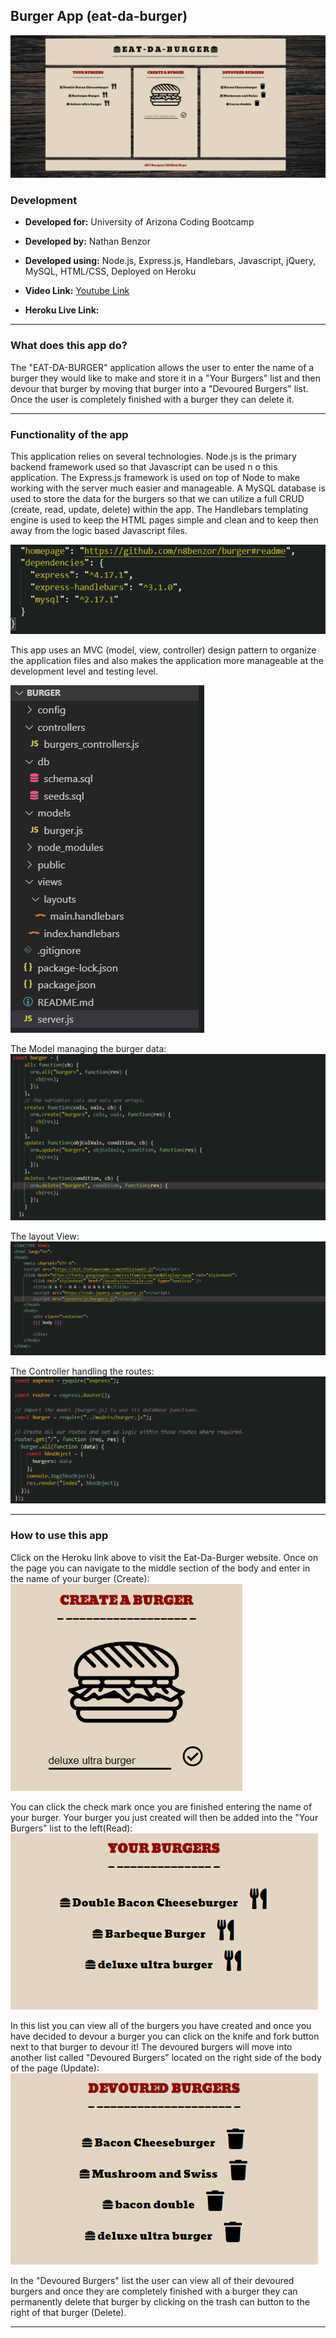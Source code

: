 ## Burger App (eat-da-burger)

![main page](https://github.com/n8benzor/burger/blob/master/public/assets/images/mainpage.png?raw=true)
  

### Development

  

  

-  **Developed for:** University of Arizona Coding Bootcamp

  

-  **Developed by:** Nathan Benzor

  

  

-  **Developed using:** Node.js, Express.js, Handlebars, Javascript, jQuery, MySQL, HTML/CSS, Deployed on Heroku

  
  
-  **Video Link:** [Youtube Link](https://youtu.be/7Ynz03baLew)
  
  

-  **Heroku Live Link:** 

  

  
  

***

  

### What does this app do?

The "EAT-DA-BURGER" application allows the user to enter the name of a burger they would like to make and store it in a "Your Burgers" list and then devour that burger by moving that burger into a "Devoured Burgers" list. Once the user is completely finished with a burger they can delete it.

  

***

  

  

### Functionality of the app

  
 
This application relies on several technologies.  Node.js is the primary backend framework used so that Javascript can be used n o this application. The Express.js framework is used on top of Node to make working with the server much easier and manageable.  A MySQL database is used to store the data for the burgers so that we can utilize a full CRUD (create, read, update, delete) within the app.  The Handlebars templating engine is used to keep the HTML pages simple and clean and to keep then away from the logic based Javascript files.

![dependencies](https://github.com/n8benzor/burger/blob/master/public/assets/images/dependencies.png?raw=true)

This app uses an MVC (model, view, controller) design pattern to organize the application files and also makes the application more manageable at the development level and testing level.

![MVC](https://github.com/n8benzor/burger/blob/master/public/assets/images/mvc.png?raw=true)

The Model managing the burger data:
![model](https://github.com/n8benzor/burger/blob/master/public/assets/images/model.png?raw=true)

The layout View:
![layout view](https://github.com/n8benzor/burger/blob/master/public/assets/images/views.png?raw=true)

The Controller handling the routes:
![controller](https://github.com/n8benzor/burger/blob/master/public/assets/images/controller.png?raw=true)

***

### How to use this app

  

Click on the Heroku link above to visit the Eat-Da-Burger website. Once on the page you can navigate to the middle section of the body and enter in the name of your burger (Create):
![create a burger](https://github.com/n8benzor/burger/blob/master/public/assets/images/createburger.png?raw=true)

You can click the check mark once you are finished entering the name of your burger. Your burger you just created will then be added into the "Your Burgers" list to the left(Read):
![your burgers](https://github.com/n8benzor/burger/blob/master/public/assets/images/yourburgers.png?raw=true)

In this list you can view all of the burgers you have created and once you have decided to devour a burger you can click on the knife and fork button next to that burger to devour it! The devoured burgers will move into another list called "Devoured Burgers" located on the right side of the body of the page (Update):
![devoured burgers](https://github.com/n8benzor/burger/blob/master/public/assets/images/devouredburgers.png?raw=true)

In the "Devoured Burgers" list the user can view all of their devoured burgers and once they are completely finished with a burger they can permanently delete that burger by clicking on the trash can button to the right of that burger (Delete).
***